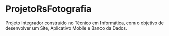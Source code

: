 # ProjetoRsFotografia
Projeto Integrador construído no Técnico em Informática, com o objetivo de desenvolver um Site, Aplicativo Mobile e Banco da Dados.
